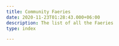 ```yaml
---
title: Community Faeries
date: 2020-11-23T01:28:43.000+06:00
description: The list of all the Faeries
type: index

---
```

